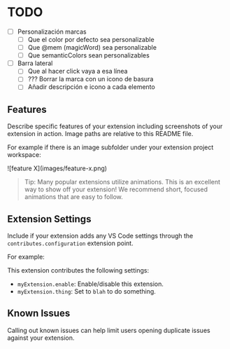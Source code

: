 # TODO

- [ ] Personalización marcas
  - [ ] Que el color por defecto sea personalizable
  - [ ] Que @mem (magicWord) sea personalizable
  - [ ] Que semanticColors sean personalizables
- [ ] Barra lateral
  - [ ] Que al hacer click vaya a esa línea
  - [ ] ??? Borrar la marca con un icono de basura
  - [ ] Añadir descripción e icono a cada elemento

## Features

Describe specific features of your extension including screenshots of your extension in action. Image paths are relative to this README file.

For example if there is an image subfolder under your extension project workspace:

\!\[feature X\]\(images/feature-x.png\)

> Tip: Many popular extensions utilize animations. This is an excellent way to show off your extension! We recommend short, focused animations that are easy to follow.


## Extension Settings

Include if your extension adds any VS Code settings through the `contributes.configuration` extension point.

For example:

This extension contributes the following settings:

* `myExtension.enable`: Enable/disable this extension.
* `myExtension.thing`: Set to `blah` to do something.

## Known Issues

Calling out known issues can help limit users opening duplicate issues against your extension.
